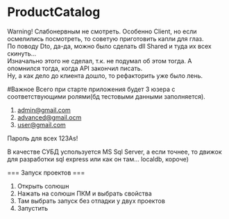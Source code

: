 # ProductCatalog
Warning! Слабонервным не смотреть. Особенно Client, но если осмелились посмотреть, то советую приготовить капли для глаз.<br/>
По поводу Dto, да-да, можно было сделать dll Shared и туда их всех скинуть...<br/>
Изначально этого не сделал, т.к. не подумал об этом тогда. А опомнился тогда, когда API закончил писать.<br/>
Ну, а как дело до клиента дошло, то рефакторить уже было лень.

#Важное
Всего при старте приложения будет 3 юзера с соответствующими ролями(бд тестовыми данными заполняется).
1) admin@gmail.com
2) advanced@gmail.ocm
3) user@gmail.com

Пароль для всех 123As!

В качестве СУБД успользуется MS Sql Server, а если точнее, то движок для разработки sql express или как он там... localdb, короче)

=== Запуск проектов ===
1) Открыть солюшн
2) Нажать на солюшн ПКМ и выбрать свойства
3) Там выбрать запуск без отладки у двух проектов
4) Запустить
